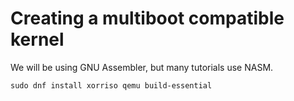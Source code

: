# Creating a multiboot compatible kernel

We will be using GNU Assembler, but many tutorials use NASM.

```
sudo dnf install xorriso qemu build-essential
```